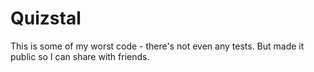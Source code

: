 # Quizstal
 
This is some of my worst code - there's not even any tests. But made it public so I can share with friends.
